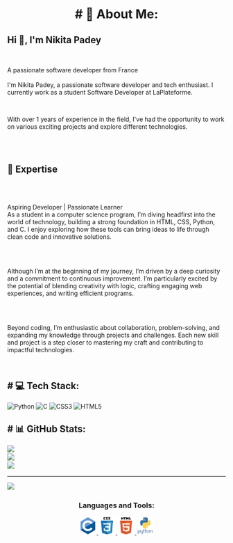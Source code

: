 <h1 align="center"># 💫 About Me:

<h2>Hi 👋, I'm Nikita Padey</h2><br>
  
<p>A passionate software developer from France<br><br>I'm Nikita Padey, a passionate software developer and tech enthusiast. I currently work as a student Software Developer at LaPlateforme.</p><br>
  
 <p>With over 1 years of experience in the field, I've had the opportunity to work on various exciting projects and explore different technologies.</p><br><br>
  
  <h2>🚀 Expertise </h2><br><br> 
  
<p>Aspiring Developer | Passionate Learner<br>As a student in a computer science program, I’m diving headfirst into the world of technology, building a strong foundation in HTML, CSS, Python, and C. I enjoy exploring how these tools can bring ideas to life through clean code and innovative solutions.</p><br><br>
  
<p>Although I’m at the beginning of my journey, I’m driven by a deep curiosity and a commitment to continuous improvement. I’m particularly excited by the potential of blending creativity with logic, crafting engaging web experiences, and writing efficient programs.</p><br><br>
  
<p>Beyond coding, I’m enthusiastic about collaboration, problem-solving, and expanding my knowledge through projects and challenges. Each new skill and project is a step closer to mastering my craft and contributing to impactful technologies.</p><br>


<h2># 💻 Tech Stack:</h2>

![Python](https://img.shields.io/badge/python-3670A0?style=for-the-badge&logo=python&logoColor=ffdd54) ![C](https://img.shields.io/badge/c-%2300599C.svg?style=for-the-badge&logo=c&logoColor=white) ![CSS3](https://img.shields.io/badge/css3-%231572B6.svg?style=for-the-badge&logo=css3&logoColor=white) ![HTML5](https://img.shields.io/badge/html5-%23E34F26.svg?style=for-the-badge&logo=html5&logoColor=white)

<h2># 📊 GitHub Stats:</h2>

![](https://github-readme-stats.vercel.app/api?username=nikita-padey&theme=dark&hide_border=false&include_all_commits=false&count_private=false)<br/>
![](https://github-readme-streak-stats.herokuapp.com/?user=nikita-padey&theme=dark&hide_border=false)<br/>
![](https://github-readme-stats.vercel.app/api/top-langs/?username=nikita-padey&theme=dark&hide_border=false&include_all_commits=false&count_private=false&layout=compact)

---
[![](https://visitcount.itsvg.in/api?id=nikita-padey&icon=0&color=0)](https://visitcount.itsvg.in)

<!-- Proudly created with GPRM ( https://gprm.itsvg.in ) -->

<h3 align="center">Languages and Tools:</h3>

<p align="center"> 
  
  <a href="https://www.cprogramming.com/" target="_blank" rel="noreferrer">
  <img src="https://raw.githubusercontent.com/devicons/devicon/master/icons/c/c-original.svg" alt="c" width="40" height="40"/> </a>
  
  <a href="https://www.w3schools.com/css/" target="_blank" rel="noreferrer"> 
  <img src="https://raw.githubusercontent.com/devicons/devicon/master/icons/css3/css3-original-wordmark.svg" alt="css3" width="40" height="40"/> </a>
  
  <a href="https://www.w3.org/html/" target="_blank" rel="noreferrer">
  <img src="https://raw.githubusercontent.com/devicons/devicon/master/icons/html5/html5-original-wordmark.svg" alt="html5" width="40" height="40"/> </a> 
  
  <a href="https://www.python.org" target="_blank" rel="noreferrer">
  <img src="https://raw.githubusercontent.com/devicons/devicon/master/icons/python/python-original-wordmark.svg" alt="python" width="40" height="40"/> </a>
  </p>
